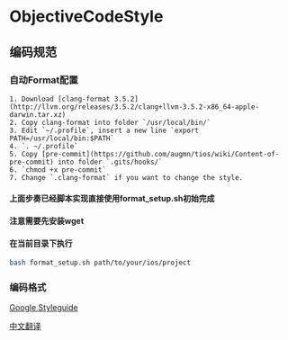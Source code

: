 # ObjectiveCodeStyle

## 编码规范

### 自动Format配置
```
1. Download [clang-format 3.5.2](http://llvm.org/releases/3.5.2/clang+llvm-3.5.2-x86_64-apple-darwin.tar.xz)
2. Copy clang-format into folder `/usr/local/bin/`
3. Edit `~/.profile`, insert a new line `export PATH=/usr/local/bin:$PATH`
4. `. ~/.profile`
5. Copy [pre-commit](https://github.com/augmn/tios/wiki/Content-of-pre-commit) into folder `.gits/hooks/`
6. `chmod +x pre-commit`
7. Change `.clang-format` if you want to change the style.
```

#### 上面步奏已经脚本实现直接使用format_setup.sh初始完成
#### 注意需要先安装wget
#### 在当前目录下执行

```bash
bash format_setup.sh path/to/your/ios/project
```

### 编码格式

[Google Styleguide](https://google.github.io/styleguide/objcguide.xml)

[中文翻译](http://zh-google-styleguide.readthedocs.io/en/latest/google-objc-styleguide/contents/)
